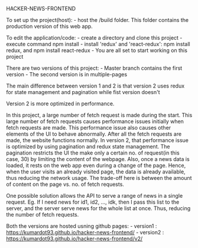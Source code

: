 HACKER-NEWS-FRONTEND

To set up the project(host):
    -   host the /build folder. This folder contains the production version of this web app.

To edit the application/code:
    -   create a directory and clone this project
    -   execute command npm install
    -   install 'redux' and 'react-redux': npm install redux, and npm install react-redux
    -   You are all set to start working on this project

There are two versions of this project:
    -   Master branch contains the first version
    -   The second version is in multiple-pages

The main difference between version 1 and 2 is that version 2 uses redux for state management and pagination while fist version doesn't

Version 2 is more optimized in performance.

In this project, a large number of fetch request is made during the start. This large number of fetch requests causes performance issues initially when fetch requests are made. This performance issue also causes other elements of the UI to behave abnormally. After all the fetch requests are made, the website functions normally. 
In version 2, that performance issue is optimized by using pagination and redux state management. The pagination restricts the UI the make only a certain no. of request(in this case, 30) by limiting the content of the webpage. Also, once a news data is loaded, it rests on the web app even during a change of the page. Hence, when the user visits an already visited page, the data is already available, thus reducing the network usage. 
The trade-off here is between the amount of content on the page vs. no. of fetch requests.

One possible solution allows the API to serve a range of news in a single request.
Eg. If I need news for id1, id2, ..., idk, then I pass this list to the server, and the server serve news for the whole list at once. Thus, reducing the number of fetch requests.

Both the versions are hosted usning github pages:
    -   version1 : https://kumardot93.github.io/hacker-news-frontend/
    -   version2 : https://kumardot93.github.io/hacker-news-frontend/v2/